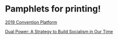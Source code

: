 # Pamphlets for printing!

[2019 Convention Platform](2019-convention-platform/lsc-2019-platform.md)

[Dual Power: A Strategy to Build Socialism in Our Time](dual-power/dual-power.md)
